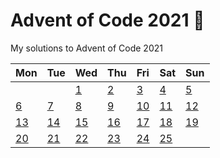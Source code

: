 # Advent of Code 2021 :christmas_tree:
My solutions to Advent of Code 2021

| Mon                    | Tue                    | Wed                    | Thu                    | Fri                    | Sat                    | Sun                    |
|:-----------------------|:-----------------------|:-----------------------|:-----------------------|:-----------------------|:-----------------------|:-----------------------|
|                        |                        | [1](day01/day01.py)    | [2](day02/day02.py)    | [3](day03/day03.py)    | [4](day04/day04.py)    | [5](day05/day05.py)    |
| [6](day06/day06.py)    | [7](day07/day07.py)    | [8](day08/day08.py)    | [9](day09/day09.py)    | [10](day10/day10.py)   | [11](day11/day11.py)   | [12](day12/day12.py)   |
| [13](day13/day13.py)   | [14](day14/day14.py)   | [15](day15/day15.py)   | [16](day16/day16.py)   | [17](day17/day17.py)   | [18](day18/day18.py)   | [19](day19/day19.py)   |
| [20](day20/day20.py)   | [21](day21/day21.py)   | [22](day22/day22.py)   | [23](day23/day23.py)   | [24](day24/day24.py)   | [25](day25/day25.py)   |                        |

